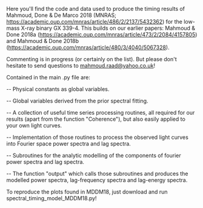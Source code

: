 Here you'll find the code and data used to produce the timing results of Mahmoud, Done &amp; De Marco 2018 (MNRAS; https://academic.oup.com/mnras/article/486/2/2137/5432362) for the low-mass X-ray binary GX 339-4. This builds on our earlier papers: Mahmoud & Done 2018a (https://academic.oup.com/mnras/article/473/2/2084/4157805) and Mahmoud & Done 2018b (https://academic.oup.com/mnras/article/480/3/4040/5067328).

Commenting is in progress (or certainly on the list). But please don't hesitate to send questions to mahmoud.raad@yahoo.co.uk!

Contained in the main .py file are:

  -- Physical constants as global variables.
  
  -- Global variables derived from the prior spectral fitting.
  
  -- A collection of useful time series processing routines, all required for our results (apart from the function                  "Coherence"), but also easily applied to your own light curves.
  
  -- Implementation of those routines to process the observed light curves into Fourier space power spectra and lag spectra.
  
  -- Subroutines for the analytic modelling of the components of fourier power spectra and lag spectra.
  
  -- The function "output" which calls those subroutines and produces the modelled power spectra, lag-frequency spectra and          lag-energy spectra.

To reproduce the plots found in MDDM18, just download and run spectral_timing_model_MDDM18.py!
